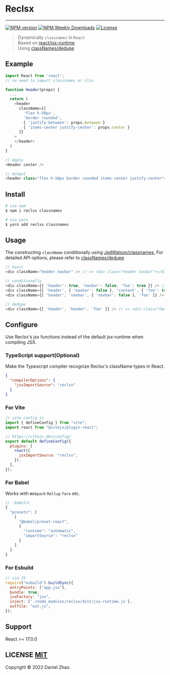 # Reclsx

---

[![NPM version](https://badgen.net/npm/v/reclsx)](https://www.npmjs.com/package/reclsx)
[![NPM Weekly Downloads](https://badgen.net/npm/dw/reclsx)](https://www.npmjs.com/package/reclsx)
[![License](https://badgen.net/npm/license/reclsx)](https://www.npmjs.com/package/reclsx)

> Dynamically `classnames` in `React`<br>Based on [react/jsx-runtime](https://reactjs.org/blog/2020/09/22/introducing-the-new-jsx-transform.html)<br>Using [classNames/dedupe](https://github.com/JedWatson/classnames#alternate-dedupe-version)

## Example

```javascript
import React from 'react';
// no need to import classnames or clsx

function Header(props) {
  ...
  return (
    <header
      className={[
        'flex h-50px',
        'border rounded',
        { 'justify-between': props.between }
        { 'items-center justify-center': props.center }
      ]}
    >
    </header>
  )
}

// Apply
<Header center />

// Output
<header class="flex h-50px border rounded items-center justify-center"></header>
```

## Install

```bash
# via npm
$ npm i reclsx classnames

# via yarn
$ yarn add reclsx classnames
```

## Usage

The constructing `className` conditionally using [JedWatson/classnames](https://github.com/JedWatson/classnames), For detailed API options, please refer to [classNames/dedupe](https://github.com/JedWatson/classnames#alternate-dedupe-version)

```javascript
// basic
<div className="header navbar" /> // => <div class="header navbar"></div>

// conditionally
<div className={{ 'header': true, 'navbar': false, 'foo': true }} /> // => <div class="header foo"></div>
<div className={[ 'header', { 'navbar': false }, 'content', { 'foo': true } ]} /> // => <div class="header content foo"></div>
<div className={[ 'header', 'navbar', { 'navbar': false }, 'foo' ]} /> // => <div class="header foo"></div>

// dedupe
<div className={[ 'header', 'header', 'foo' ]} /> // => <div class="header foo"></div>

```

## Configure

Use Reclsx's jsx functions instead of the default jsx-runtime when compiling JSX.

### TypeScript support(Optional)

Make the Typescript compiler recognize Reclsx's className types in React.

```json
{
  "compilerOptions": {
    "jsxImportSource": "reclsx"
  }
}
```

### For Vite

```javascript
// vite.config.js
import { defineConfig } from "vite";
import react from "@vitejs/plugin-react";

// https://vitejs.dev/config/
export default defineConfig({
  plugins: [
    react({
      jsxImportSource: "reclsx",
    }),
  ],
});
```

### For Babel

Works with `Webpack` `Rollup` `Taro` etc.

```javascript
// .babelrc
{
  "presets": [
    [
      "@babel/preset-react",
      {
        "runtime": "automatic",
        "importSource": "reclsx"
      }
    ]
  ]
}
```

### For Esbuild

```javascript
// via JS
require("esbuild").buildSync({
  entryPoints: ["app.jsx"],
  bundle: true,
  jsxFactory: "jsx",
  inject: ['./node_modules/reclsx/dist/jsx-runtime.js'],
  outfile: "out.js",
});
```

## Support

React >= 17.0.0

## LICENSE [MIT](LICENSE)

Copyright © 2022 Daniel Zhao.
